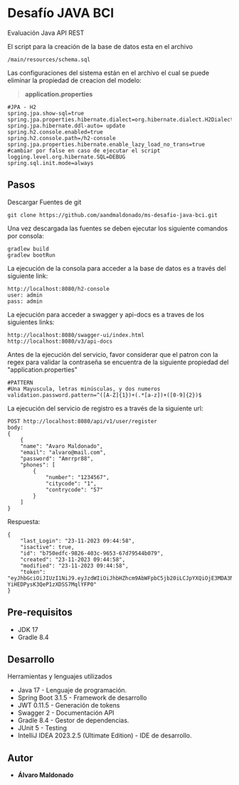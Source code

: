 # Desafío JAVA BCI

Evaluación Java API REST

El script para la creación de la base de datos esta en el archivo

```
/main/resources/schema.sql
```

Las configuraciones del sistema están en el archivo el cual se puede eliminar la propiedad de creacion del modelo:
> **application.properties**

```
#JPA - H2
spring.jpa.show-sql=true
spring.jpa.properties.hibernate.dialect=org.hibernate.dialect.H2Dialect
spring.jpa.hibernate.ddl-auto= update
spring.h2.console.enabled=true
spring.h2.console.path=/h2-console
spring.jpa.properties.hibernate.enable_lazy_load_no_trans=true #cambiar por false en caso de ejecutar el script
logging.level.org.hibernate.SQL=DEBUG
spring.sql.init.mode=always
```

## Pasos

Descargar Fuentes de git

```
git clone https://github.com/aandmaldonado/ms-desafio-java-bci.git
```

Una vez descargada las fuentes se deben ejecutar los siguiente comandos por consola:

```
gradlew build
gradlew bootRun
```

La ejecución de la consola para acceder a la base de datos es a través del siguiente link:

```
http://localhost:8080/h2-console
user: admin
pass: admin
```

La ejecución para acceder a swagger y api-docs es a traves de los siguientes links:

```
http://localhost:8080/swagger-ui/index.html
http://localhost:8080/v3/api-docs
```
Antes de la ejecución del servicio, favor considerar que el patron con la regex para validar la contraseña se encuentra de la siguiente propiedad del "application.properties"
```
#PATTERN
#Una Mayuscula, letras minúsculas, y dos numeros
validation.password.pattern=^([A-Z]{1})+(.*[a-z])+([0-9]{2})$
```
La ejecución del servicio de registro es a través de la siguiente url:

```
POST http://localhost:8080/api/v1/user/register
body:
{
    { 
    "name": "Avaro Maldonado", 
    "email": "alvaro@mail.com", 
    "password": "Amrrpr88", 
    "phones": [ 
        { 
            "number": "1234567", 
            "citycode": "1", 
            "contrycode": "57" 
        } 
    ] 
}
```

Respuesta:

```
{
    "last_Login": "23-11-2023 09:44:58",
    "isactive": true,
    "id": "b750edfc-9826-403c-9653-67d79544b079",
    "created": "23-11-2023 09:44:58",
    "modified": "23-11-2023 09:44:58",
    "token": "eyJhbGciOiJIUzI1NiJ9.eyJzdWIiOiJhbHZhcm9AbWFpbC5jb20iLCJpYXQiOjE3MDA3NDM0OTgsImV4cCI6MTcwMDc0NTI5OH0.i46CsOL_bhnBfpX-YiHEDPysK3QeP1zXDSS7MqlYFP0"
}
```

## Pre-requisitos 

- JDK 17
- Gradle 8.4

## Desarrollo

Herramientas y lenguajes utilizados

* Java 17 - Lenguaje de programación.
* Spring Boot 3.1.5 - Framework de desarrollo
* JWT 0.11.5 - Generación de tokens 
* Swagger 2 - Documentación API
* Gradle 8.4 - Gestor de dependencias.
* JUnit 5 - Testing
* IntelliJ IDEA 2023.2.5 (Ultimate Edition) - IDE de desarrollo.

## Autor

* **Álvaro Maldonado**  

